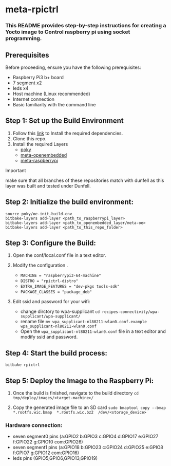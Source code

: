 # meta-rpictrl

### This README provides step-by-step instructions for creating a Yocto image to Control raspberry pi using socket programming.

## Prerequisites

Before proceeding, ensure you have the following prerequisites:

- Raspberry Pi3 b+ board
- 7 segment  x2
- leds       x4
- Host machine (Linux recommended)
- Internet connection
- Basic familiarity with the command line

## Step 1: Set up the Build Environment

1. Follow this [link](https://docs.yoctoproject.org/ref-manual/system-requirements.html) to Install the required dependencies. 
2. Clone this repo.
3. Install the required Layers 
    - [poky](https://github.com/yoctoproject/poky.git)
    - [meta-openembedded](https://github.com/openembedded/meta-openembedded.git)
    - [meta-raspberrypi](https://github.com/agherzan/meta-raspberrypi.git)

> [!IMPORTANT] 
> make sure that all branches of these repositories match with dunfell as this layer was built and tested under Dunfell. 

## Step 2: Initialize the build environment:
```shell
source poky/oe-init-build-env 
bitbake-layers add-layer <path_to_raspberrypi_layer>
bitbake-layers add-layer <path_to_openembedded_layer/meta-oe>
bitbake-layers add-layer <path_to_this_repo_folder>
```
## Step 3: Configure the Build:

1. Open the conf/local.conf file in a text editor.

2. Modify the configuration .
    - `MACHINE = "raspberrypi3-64-machine"`
    - `DISTRO = "rpictrl-distro"`
    - `EXTRA_IMAGE_FEATURES = "dev-pkgs tools-sdk"`
    - `PACKAGE_CLASSES = "package_deb"`

3. Edit ssid and password for your wifi:
    - change dirctory to wpa-supplicant `cd recipes-connectivity/wpa-supplicant/wpa-supplicant/`
    - rename file `mv wpa_supplicant-nl80211-wlan0.conf.example wpa_supplicant-nl80211-wlan0.conf`
    - Open the `wpa_supplicant-nl80211-wlan0.conf` file in a text editor and modify ssid and password.

## Step 4: Start the build process: 
```shell
bitbake rpictrl 
``` 
## Step 5: Deploy the Image to the Raspberry Pi:

1. Once the build is finished, navigate to the build directory 
`cd tmp/deploy/images/<target-machine>/`

2. Copy the generated image file to an SD card 
`sudo bmaptool copy --bmap *.rootfs.wic.bmap  *.rootfs.wic.bz2  /dev/<storage_device>`

### Hardware connection:
- seven segment0 pins (a:GPIO2 b:GPIO3 c:GPIO4 d:GPIO17 e:GPIO27 f:GPIO22 g:GPIO10 com:GPIO26)
- seven segment1 pins (a:GPIO18 b:GPIO23 c:GPIO24 d:GPIO25 e:GPIO8 f:GPIO7 g:GPIO12 com:GPIO16)
- leds pins (GPIO5,GPIO6,GPIO13,GPIO19)
